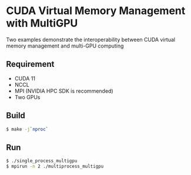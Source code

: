 # CUDA Virtual Memory Management with MultiGPU #
Two examples demonstrate the interoperability between CUDA virtual memory management and multi-GPU computing

## Requirement ##
* CUDA 11
* NCCL
* MPI (NVIDIA HPC SDK is recommended)
* Two GPUs

## Build ##
```sh
$ make -j`nproc`
```

## Run ##
```sh
$ ./single_process_multigpu
$ mpirun -n 2 ./multiprocess_multigpu
```